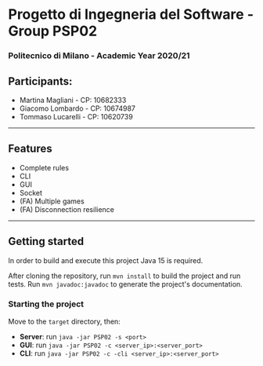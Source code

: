 # Progetto di Ingegneria del Software - Group PSP02 
### Politecnico di Milano - Academic Year 2020/21

## Participants:
- Martina Magliani - CP: 10682333
- Giacomo Lombardo - CP: 10674987
- Tommaso Lucarelli - CP: 10620739
---
## Features

- Complete rules
- CLI
- GUI
- Socket
- (FA) Multiple games
- (FA) Disconnection resilience

---
## Getting started

In order to build and execute this project Java 15 is required.

After cloning the repository, run `mvn install` to build the project and run tests. Run `mvn javadoc:javadoc` to 
generate the project's documentation.

### Starting the project

Move to the `target` directory, then:

- **Server**: run `java -jar PSP02 -s <port>`
- **GUI**: run `java -jar PSP02 -c <server_ip>:<server_port>`
- **CLI**: run `java -jar PSP02 -c -cli <server_ip>:<server_port>`



